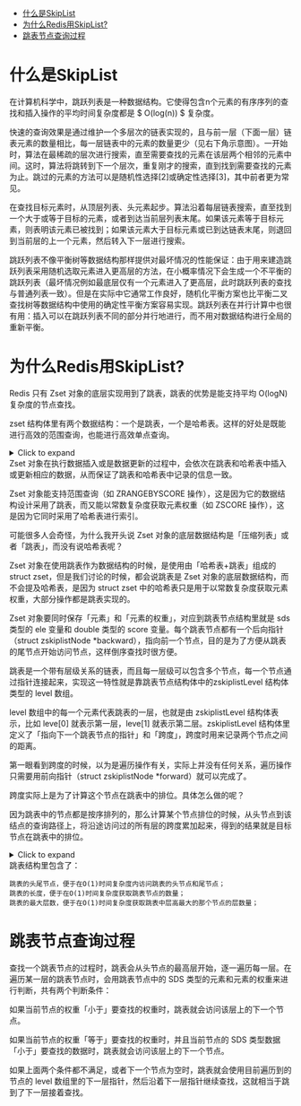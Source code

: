 -   [什么是SkipList](#什么是skiplist)
-   [为什么Redis用SkipList?](#为什么redis用skiplist)
-   [跳表节点查询过程](#跳表节点查询过程)

# 什么是SkipList

在计算机科学中，跳跃列表是一种数据结构。它使得包含n个元素的有序序列的查找和插入操作的平均时间复杂度都是
\$ O(log(n)) \$ 复杂度。

快速的查询效果是通过维护一个多层次的链表实现的，且与前一层（下面一层）链表元素的数量相比，每一层链表中的元素的数量更少（见右下角示意图）。一开始时，算法在最稀疏的层次进行搜索，直至需要查找的元素在该层两个相邻的元素中间。这时，算法将跳转到下一个层次，重复刚才的搜索，直到找到需要查找的元素为止。跳过的元素的方法可以是随机性选择\[2\]或确定性选择\[3\]，其中前者更为常见。

在查找目标元素时，从顶层列表、头元素起步。算法沿着每层链表搜索，直至找到一个大于或等于目标的元素，或者到达当前层列表末尾。如果该元素等于目标元素，则表明该元素已被找到；如果该元素大于目标元素或已到达链表末尾，则退回到当前层的上一个元素，然后转入下一层进行搜索。

跳跃列表不像平衡树等数据结构那样提供对最坏情况的性能保证：由于用来建造跳跃列表采用随机选取元素进入更高层的方法，在小概率情况下会生成一个不平衡的跳跃列表（最坏情况例如最底层仅有一个元素进入了更高层，此时跳跃列表的查找与普通列表一致）。但是在实际中它通常工作良好，随机化平衡方案也比平衡二叉查找树等数据结构中使用的确定性平衡方案容易实现。跳跃列表在并行计算中也很有用：插入可以在跳跃列表不同的部分并行地进行，而不用对数据结构进行全局的重新平衡。

# 为什么Redis用SkipList?

Redis 只有 Zset 对象的底层实现用到了跳表，跳表的优势是能支持平均 O(logN)
复杂度的节点查找。

zset
结构体里有两个数据结构：一个是跳表，一个是哈希表。这样的好处是既能进行高效的范围查询，也能进行高效单点查询。

<details><summary>Click to expand</summary>

``` c
typedef struct zset {
    dict *dict;
    zskiplist *zsl;
} zset;
```

</details>
Zset 对象在执行数据插入或是数据更新的过程中，会依次在跳表和哈希表中插入或更新相应的数据，从而保证了跳表和哈希表中记录的信息一致。

Zset 对象能支持范围查询（如 ZRANGEBYSCORE
操作），这是因为它的数据结构设计采用了跳表，而又能以常数复杂度获取元素权重（如
ZSCORE 操作），这是因为它同时采用了哈希表进行索引。

可能很多人会奇怪，为什么我开头说 Zset
对象的底层数据结构是「压缩列表」或者「跳表」，而没有说哈希表呢？

Zset 对象在使用跳表作为数据结构的时候，是使用由「哈希表+跳表」组成的
struct zset，但是我们讨论的时候，都会说跳表是 Zset
对象的底层数据结构，而不会提及哈希表，是因为 struct zset
中的哈希表只是用于以常数复杂度获取元素权重，大部分操作都是跳表实现的。

Zset 对象要同时保存「元素」和「元素的权重」，对应到跳表节点结构里就是
sds 类型的 ele 变量和 double 类型的 score
变量。每个跳表节点都有一个后向指针（struct zskiplistNode
\*backward），指向前一个节点，目的是为了方便从跳表的尾节点开始访问节点，这样倒序查找时很方便。

跳表是一个带有层级关系的链表，而且每一层级可以包含多个节点，每一个节点通过指针连接起来，实现这一特性就是靠跳表节点结构体中的zskiplistLevel
结构体类型的 level 数组。

level 数组中的每一个元素代表跳表的一层，也就是由 zskiplistLevel
结构体表示，比如 leve\[0\] 就表示第一层，leve\[1\]
就表示第二层。zskiplistLevel
结构体里定义了「指向下一个跳表节点的指针」和「跨度」，跨度时用来记录两个节点之间的距离。

第一眼看到跨度的时候，以为是遍历操作有关，实际上并没有任何关系，遍历操作只需要用前向指针（struct
zskiplistNode \*forward）就可以完成了。

跨度实际上是为了计算这个节点在跳表中的排位。具体怎么做的呢？

因为跳表中的节点都是按序排列的，那么计算某个节点排位的时候，从头节点到该结点的查询路径上，将沿途访问过的所有层的跨度累加起来，得到的结果就是目标节点在跳表中的排位。

<details><summary>Click to expand</summary>

``` c
typedef struct zskiplist {
    struct zskiplistNode *header, *tail;
    unsigned long length;
    int level;
} zskiplist;
```

</details>
跳表结构里包含了：

    跳表的头尾节点，便于在O(1)时间复杂度内访问跳表的头节点和尾节点；
    跳表的长度，便于在O(1)时间复杂度获取跳表节点的数量；
    跳表的最大层数，便于在O(1)时间复杂度获取跳表中层高最大的那个节点的层数量；

# 跳表节点查询过程

查找一个跳表节点的过程时，跳表会从头节点的最高层开始，逐一遍历每一层。在遍历某一层的跳表节点时，会用跳表节点中的
SDS 类型的元素和元素的权重来进行判断，共有两个判断条件：

如果当前节点的权重「小于」要查找的权重时，跳表就会访问该层上的下一个节点。

如果当前节点的权重「等于」要查找的权重时，并且当前节点的 SDS
类型数据「小于」要查找的数据时，跳表就会访问该层上的下一个节点。

如果上面两个条件都不满足，或者下一个节点为空时，跳表就会使用目前遍历到的节点的
level
数组里的下一层指针，然后沿着下一层指针继续查找，这就相当于跳到了下一层接着查找。
